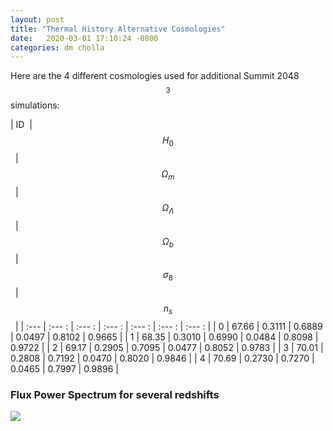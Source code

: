```yaml
---
layout: post
title: "Thermal History Alternative Cosmologies"
date:   2020-03-01 17:10:24 -0800
categories: dm cholla
---
```



Here are the 4 different cosmologies used for additional Summit 2048$$^3$$ simulations:



| ID &nbsp;| &nbsp; $$H_0$$ &nbsp;  |  &nbsp;$$\Omega_m$$&nbsp;  |  &nbsp;$$\Omega_{\Lambda}$$&nbsp;   |  &nbsp;$$\Omega_{b}$$ &nbsp;  | &nbsp; $$\sigma_8$$ &nbsp;  | &nbsp; $$n_s$$ &nbsp;  | 
| :--- | :--- : | :---  : | :---  : | :---  : | :---  : | :---  : |
| 0    |   67.66  | 0.3111 | 0.6889 | 0.0497 | 0.8102 |  0.9665 |
| 1    |   68.35  | 0.3010 | 0.6990 | 0.0484 | 0.8098 |  0.9722 |
| 2    |   69.17  | 0.2905 | 0.7095 | 0.0477 | 0.8052 |  0.9783 |
| 3    |   70.01  | 0.2808 | 0.7192 | 0.0470 | 0.8020 |  0.9846 |
| 4    |   70.69  | 0.2730 | 0.7270 | 0.0465 | 0.7997 |  0.9896 |


### Flux Power Spectrum for several redshifts 


<img src="{{ site.url }}assets/images/flux_power_spectrum_all_data_cosmo.png">
